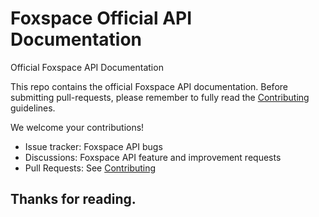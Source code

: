 # Foxspace Official API Documentation
Official Foxspace API Documentation

This repo contains the official Foxspace API documentation. Before submitting pull-requests, please remember to fully read the [Contributing]() guidelines.

We welcome your contributions!

-   Issue tracker: Foxspace API bugs
-   Discussions: Foxspace API feature and improvement requests
-   Pull Requests: See [Contributing]()

## Thanks for reading.